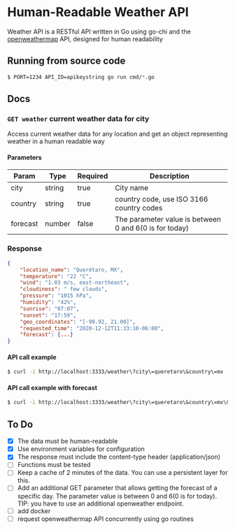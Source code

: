 # Human-Readable Weather API

Weather API is a RESTful API written in Go using go-chi and the [openweathermap](https://openweathermap.org/) API, designed for human readability

## Running from source code
```bash
$ PORT=1234 API_ID=apikeystring go run cmd/*.go
```

## Docs

### `GET weather` current weather data for city
Access current weather data for any location and get an object representing weather in a human readable way

#### Parameters
Param | Type | Required | Description
------------ | ------------- | ------------- | -------------
city | string | true | City name
country | string | true | country code, use ISO 3166 country codes
forecast | number | false | The parameter value is between 0 and 6(0 is for today)

### Response
```json
{
    "location_name": "Querétaro, MX",
    "temperature": "22 °C",
    "wind": "1.03 m/s, east-northeast",
    "cloudiness": " few clouds",
    "pressure": "1015 hPa",
    "humidity": "42%",
    "sunrise": "07:07",
    "sunset": "17:59",
    "geo_coordinates": "[-99.92, 21.00]",
    "requested_time": "2020-12-12T11:33:10-06:00",
    "forecast": {...}
}
```

#### API call example 

```bash
$ curl -i http://localhost:3333/weather\?city\=queretaro\&country\=mx
```

#### API call example with forecast

```bash
$ curl -i http://localhost:3333/weather\?city\=queretaro\&country\=mx\&forecast\=0
```

## To Do
- [x] The data must be human-readable
- [X] Use environment variables for configuration
- [X] The response must include the content-type header (application/json)
- [ ] Functions must be tested
- [ ] Keep a cache of 2 minutes of the data. You can use a persistent layer for this.
- [ ] Add an additional GET parameter that allows getting the forecast of a specific day. The parameter value is between 0 and 6(0 is for today). TIP: you have to use an additional openweather endpoint.
- [ ] add docker
- [ ] request openweathermap API concurrently using go routines